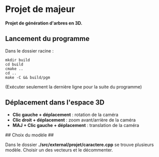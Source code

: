 # Projet de majeur #
__Projet de génération d'arbres en 3D.__

## Lancement du programme ##
Dans le dossier racine :  
```console
mkdir build
cd build
cmake ..
cd ..
make -C && build/pgm
```
(Exécuter seulement la dernière ligne pour la suite du programme)  

## Déplacement dans l'espace 3D ##

- __Clic gauche + déplacement__ : rotation de la caméra  
- __Clic droit + déplacement__ : zoom avant/arrière de la caméra  
- __MAJ + Clic gauche + déplacement__ : translation de la caméra  

## Choix du modèle ##

Dans le dossier __./src/external/projet/caractere.cpp__ se trouve plusieurs modèle.
Choisir un des vecteurs et le décommenter.
